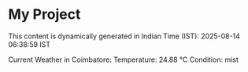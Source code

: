 # My Project

This content is dynamically generated in Indian Time (IST): 2025-08-14 06:38:59 IST


Current Weather in Coimbatore:
Temperature: 24.88 °C
Condition: mist

